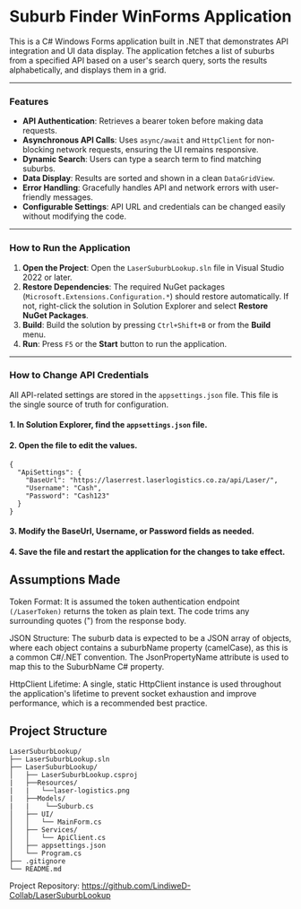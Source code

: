 # Suburb Finder WinForms Application

This is a C# Windows Forms application built in .NET that demonstrates API integration and UI data display. The application fetches a list of suburbs from a specified API based on a user's search query, sorts the results alphabetically, and displays them in a grid.

---

### Features

- **API Authentication**: Retrieves a bearer token before making data requests.
- **Asynchronous API Calls**: Uses `async/await` and `HttpClient` for non-blocking network requests, ensuring the UI remains responsive.
- **Dynamic Search**: Users can type a search term to find matching suburbs.
- **Data Display**: Results are sorted and shown in a clean `DataGridView`.
- **Error Handling**: Gracefully handles API and network errors with user-friendly messages.
- **Configurable Settings**: API URL and credentials can be changed easily without modifying the code.

---

### How to Run the Application

1. **Open the Project**: Open the `LaserSuburbLookup.sln` file in Visual Studio 2022 or later.
2. **Restore Dependencies**: The required NuGet packages (`Microsoft.Extensions.Configuration.*`) should restore automatically. If not, right-click the solution in Solution Explorer and select **Restore NuGet Packages**.
3. **Build**: Build the solution by pressing `Ctrl+Shift+B` or from the **Build** menu.
4. **Run**: Press `F5` or the **Start** button to run the application.

---

### How to Change API Credentials

All API-related settings are stored in the `appsettings.json` file. This file is the single source of truth for configuration.

#### 1. In Solution Explorer, find the `appsettings.json` file.
#### 2. Open the file to edit the values.

```
{
  "ApiSettings": {
    "BaseUrl": "https://laserrest.laserlogistics.co.za/api/Laser/",
    "Username": "Cash",
    "Password": "Cash123"
  }
}
```
#### 3. Modify the BaseUrl, Username, or Password fields as needed.

#### 4. Save the file and restart the application for the changes to take effect.

## Assumptions Made
Token Format: It is assumed the token authentication endpoint `(/LaserToken)` returns the token as plain text. The code trims any surrounding quotes (") from the response body.

JSON Structure: The suburb data is expected to be a JSON array of objects, where each object contains a suburbName property (camelCase), as this is a common C#/.NET convention. The JsonPropertyName attribute is used to map this to the SuburbName C# property.

HttpClient Lifetime: A single, static HttpClient instance is used throughout the application's lifetime to prevent socket exhaustion and improve performance, which is a recommended best practice.

## Project Structure
```
LaserSuburbLookup/
├── LaserSuburbLookup.sln
├── LaserSuburbLookup/
│   ├── LaserSuburbLookup.csproj
|   ├──Resources/
|   |   └──laser-logistics.png
|   ├──Models/
|   |    └──Suburb.cs
│   ├── UI/
│   │   └── MainForm.cs
│   ├── Services/
│   │   └── ApiClient.cs
│   ├── appsettings.json
│   └── Program.cs
├── .gitignore
└── README.md
```
Project Repository: https://github.com/LindiweD-Collab/LaserSuburbLookup

